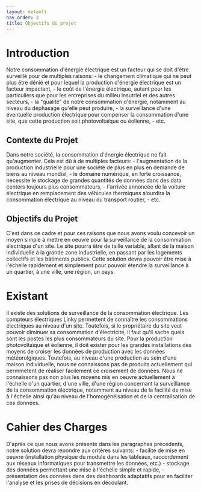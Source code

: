 ```yaml
---
layout: default
nav_order: 3
title: Objectifs du projet
---
```


# Introduction

Notre consommation d'énergie électrique est un facteur qui se doit d'être surveillé pour de multiples raisons:
    - le changement climatique qui ne peut plus être dénié et pour lequel la production d'énergie électrique est un facteur impactant,
    - le coût de l'énergie électrique, autant pour les particuliers que pour les entreprises du milieu insutriel et des autres secteurs,
    - la "qualité" de notre consommation d'énergie, notamment au niveau du déphasage qu'elle peut produire,
    - la surveillance d'une éventuelle production électrique pour compenser la consommation d'une site, que cette production soit photovoltaïque ou éolienne,
    - etc.

## Contexte du Projet

Dans notre société, la consommation d'énergie électrique ne fait qu'augmenter. Cela est dû à de multiples facteurs:
    - l'augmentation de la production industrielle pour une société de plus en plus en demande de biens au niveau mondial,
    - le domaine numérique, en forte croissance, necessite le stockage de grandes quantités de données dans des data centers toujours plus consommateurs,
    - l'arrivée annoncée de la voiture électrique en remplacement des véhicules thermiques alourdira la consommation électrique au niveau du transport routier,
    - etc.

## Objectifs du Projet

C'est dans ce cadre et pour ces raisons que nous avons voulu concevoir un moyen simple à mettre en oeuvre pour la surveillance de la consommation électrique d'un site. Le site pourra être de taille variable, allant de la maison individuelle à la grande zone industrielle, en passant par les logements collectifs et les bâtiments publics. Cette solution devra pouvoir être mise à l'échelle rapidement et simplement pour pouvoir étendre la surveillance à un quartier, à une ville, une région, un pays.

# Existant

Il existe des solutions de surveillance de la consommation électrique. Les compteurs électriques Linky permettent de connaître les consommations électriques au niveau d'un site.
Toutefois, si le propriétaire du site veut pouvoir diminuer sa consommation d'électricité, il faut qu'il sache quels sont les postes les plus consommateurs du site.
Pour la production photovoltaïque et éolienne, il doit exister pour les grandes installations des moyens de croiser les données de production avec les données météorolgiques. Toutefois, au niveau d'une production au sein d'une maison individuelle, nous ne connaissons pas de produits actuellement qui permmetent de réaliser facilement ce croisement de données.
Nous ne connaissons pas non plus les moyens mis en oeuvre actuellement à l'échelle d'un quartier, d'une ville, d'une région concernant la surveillance de la consommation électrique, notamment au niveau de la facilité de mise à l'échelle ainsi qu'au niveau de l'homogénéisation et de la centralisation de ces données.

# Cahier des Charges

D'après ce que nous avons présenté dans les paragraphes précédents, notre solution devra répondre aux critères suivants:
    - facilité de mise en oeuvre (installation physique du module dans les tableaux, raccordement aux réseaux informatiques pour transmettre les données, etc.)
    - stockage des données permettant une mise à l'échelle simple et rapide,
    - présentation des données dans des dashboards adaptatifs pour en faciliter l'analyse et les prises de décisions en découlant.
